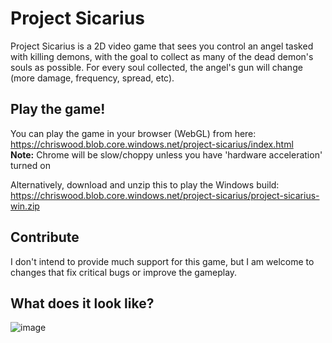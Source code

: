 # Project Sicarius

Project Sicarius is a 2D video game that sees you control an angel tasked with killing demons, with the goal to collect as many of the dead demon's souls as possible. For every soul collected, the angel's gun will change (more damage, frequency, spread, etc).

## Play the game!

You can play the game in your browser (WebGL) from here:  
https://chriswood.blob.core.windows.net/project-sicarius/index.html  
**Note:** Chrome will be slow/choppy unless you have 'hardware acceleration' turned on

Alternatively, download and unzip this to play the Windows build:  
https://chriswood.blob.core.windows.net/project-sicarius/project-sicarius-win.zip


## Contribute

I don't intend to provide much support for this game, but I am welcome to changes that fix critical bugs or improve the gameplay.

## What does it look like?

![image](https://user-images.githubusercontent.com/16053164/40659507-0c59daaa-6381-11e8-9f42-d85b92d71cd3.png)
